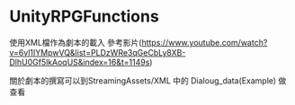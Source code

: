 # UnityRPGFunctions
使用XML檔作為劇本的載入
參考影片(https://www.youtube.com/watch?v=6vl1IYMpwVQ&list=PLDzWRe3qGeCbLy8XB-DlhU0Gf5lkAoqUS&index=16&t=1149s)

關於劇本的撰寫可以到StreamingAssets/XML 中的 Dialoug_data(Example) 做查看
